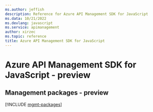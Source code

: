 ```yaml
---
ms.author: jeffish
description: Reference for Azure API Management SDK for JavaScript
ms.data: 10/21/2022
ms.devlang: javascript
ms.service: apimanagement
author: xirzec
ms.topic: reference
title: Azure API Management SDK for JavaScript
---
```

# Azure API Management SDK for JavaScript - preview

## Management packages - preview
[!INCLUDE [mgmt-packages](api-management-mgmt-index.md)]